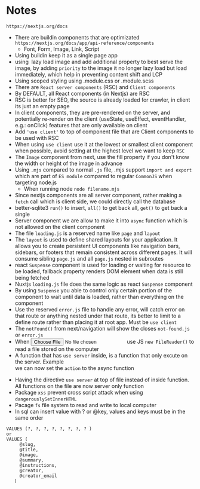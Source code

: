 # Notes

```
https://nextjs.org/docs
```

- There are buildin components that are optimizated `https://nextjs.org/docs/app/api-reference/components`
  - Font, Form, Image, Link, Script
- Using buildin <Link> keep it as a single page app
- using <Image> lazy load image and add additional property to best serve the image, by adding `priority` to the image it no longer lazy load but load immediately, which help in preventing content shift and LCP
- Using scoped styling using .module.css or .module.scss
- There are `React server components` (RSC) and `Client components`
- By DEFAULT, all React components (in Nextjs) are RSC
- RSC is better for SEO, the source is already loaded for crawler, in client its just an empty page
- In client components, they are pre-rendered on the server, and potentially re-render on the client (useState, useEffect, eventHandler, e.g.: onClick) features that are only available on client
- Add `'use client'` to top of component file that are Client components to be used with RSC
- When using `use client` use it at the lowest or smallest client component when possible, avoid setting at the highest level we want to keep `RSC`  
- The `Image` component from next, use the fill property if you don't know the width or height of the image in advance
- Using `.mjs` compared to normal `.js` file, .mjs support `import and export` which are part of `ES module` compared to regular `CommonJS` when targeting node.js
  - When running node `node filename.mjs`
- Since nextjs components are all server component, rather making a `fetch` call which is client side, we could directly call the database
- better-sqlite3 `run()` to insert, `all()` to get back all, `get()` to get back a single
- Server component we are allow to make it into `async` function which is not allowed on the client component 
- The file `loading.js` is a reserved name like `page` and `layout`
- The `layout` is used to define shared layouts for your application. It allows you to create persistent UI components like navigation bars, sidebars, or footers that remain consistent across different pages. It will consume sibling `page.js` and all `page.js` nested in subroutes
- react `Suspense` component is used for loading or waiting for resource to be loaded, fallback property renders DOM element when data is still being fetched
- Nuxtjs `loading.js` file does the same logic as react `Suspense` component
- By using `Suspense` you able to control only certain portion of the component to wait until data is loaded, rather than everything on the component 
- Use the reserved `error.js` file to handle any error, will catch error on that route or anything nested under that route, its better to limit to a define route rather than placing it at root app. Must be `use client`
- The `notFound()` from next/navigation will show the closes `not-found.js` or `error.js`
- When <input type='file' /> use JS `new FileReader()` to read a file stored on the computer
- A function that has `use server` inside, is a function that only excute on the server. Example <form action={}> we can now set the `action` to the async function 
- Having the directive `use server` at top of file instead of inside function. All functions on the file are now server only function
- Package `xss` prevent cross script attack when using `dangerouslySetInnerHTML`
- Pacage `fs` file system to read and write to local computer
- In sql can insert value with ? or @key, values and keys must be in the same order     
 ```
VALUES (?, ?, ?, ?, ?, ?, ?, ? )
or 
VALUES (
      @slug,
      @title,
      @image,
      @summary,
      @instructions,
      @creator,
      @creator_email
    )
```
